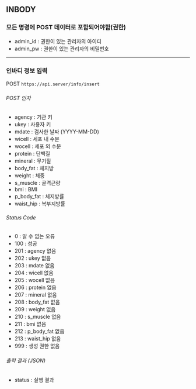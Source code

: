 ## INBODY

### 모든 명령에 POST 데이터로 포함되어야함(권한)
* admin_id : 권한이 있는 관리자의 아이디
* admin_pw : 권한이 있는 관리자의 비밀번호

------

### 인바디 정보 입력
POST ` https://api.server/info/insert `

###### POST 인자
* agency : 기관 키
* ukey : 사용자 키
* mdate : 검사한 날짜 (YYYY-MM-DD)
* wicell : 세포 내 수분
* wocell : 세포 외 수분
* protein : 단백질
* mineral : 무기질
* body_fat : 체지방
* weight : 체중
* s_muscle : 골격근량
* bmi : BMI
* p_body_fat : 체지방률
* waist_hip : 복부지방률

###### Status Code
* 0 : 알 수 없는 오류
* 100 : 성공
* 201 : agency 없음
* 202 : ukey 없음
* 203 : mdate 없음
* 204 : wicell 없음
* 205 : wocell 없음
* 206 : protein 없음
* 207 : mineral 없음
* 208 : body_fat 없음
* 209 : weight 없음
* 210 : s_muscle 없음
* 211 : bmi 없음
* 212 : p_body_fat 없음
* 213 : waist_hip 없음
* 999 : 생성 권한 없음

###### 출력 결과 (JSON)
* status : 실행 결과
